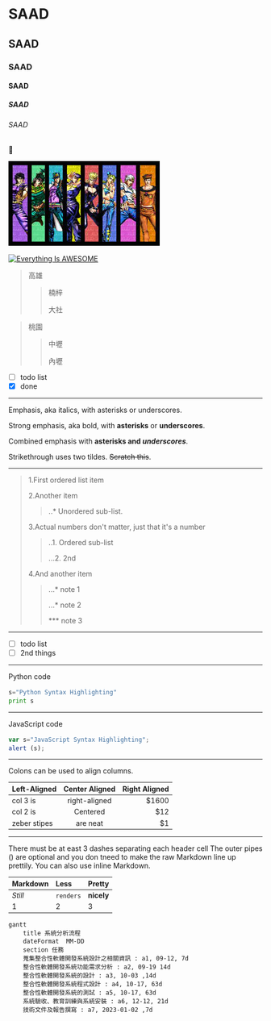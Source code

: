 # SAAD
## SAAD
### SAAD
#### SAAD
##### SAAD
###### SAAD

:slightly_smiling_face:

![JOJO](jojo.jpg "JOJO")

[![Everything Is AWESOME](https://img.youtube.com/vi/StTqXEQ2l-Y/0.jpg)](https://www.youtube.com/watch?v=StTqXEQ2l-Y "Everything Is AWESOME")


>高雄
>>楠梓
>>
>>大社

>桃園
>>中壢
>>
>>內壢

- [ ] todo list
- [x] done

---

Emphasis, aka italics, with asterisks or underscores.

Strong emphasis, aka bold, with **asterisks** or **underscores**.

Combined emphasis with **asterisks and *underscores***.

Strikethrough uses two tildes. ~~Scratch this~~.


---

>1.First ordered list item
>
>2.Another item
>>  ..* Unordered sub-list.
>>  
>3.Actual numbers don't matter, just that it's a number
>>  ..1. Ordered sub-list
>>  
>> ...2. 2nd
>> 
>4.And another item
>>  ...* note 1 
>>  
>>  ...* note 2
>>  
>>  *** note 3

---

- [ ] todo list
- [ ] 2nd things

---

Python code
```python
s="Python Syntax Highlighting"
print s
```
---

JavaScript code
```js
var s="JavaScript Syntax Highlighting";
alert (s);
```

---

Colons can be used to align columns.

|Left-Aligned|Center Aligned|Right Aligned|
|:-----------|:------------:|-----------:|
|col 3 is|right-aligned|$1600|
|col 2 is|Centered|$12|
|zeber stipes|are neat|$1|


---
There must be at east 3 dashes separating each header cell
The outer pipes () are optional and you don tneed to make the
raw Markdown line up prettily. You can also use inline Markdown.


|Markdown|Less|Pretty|
|:-------|:---|:--|
|*Still*|`renders`|**nicely**|
|1|2|3|



```mermaid
gantt
    title 系統分析流程
    dateFormat  MM-DD
    section 任務
    蒐集整合性軟體開發系統設計之相關資訊 : a1, 09-12, 7d
    整合性軟體開發系統功能需求分析 : a2, 09-19 14d
    整合性軟體開發系統的設計 : a3, 10-03 ,14d
    整合性軟體開發系統程式設計 : a4, 10-17, 63d
    整合性軟體開發系統的測試 : a5, 10-17, 63d
    系統驗收、教育訓練與系統安裝 : a6, 12-12, 21d
    技術文件及報告撰寫 : a7, 2023-01-02 ,7d
```





















